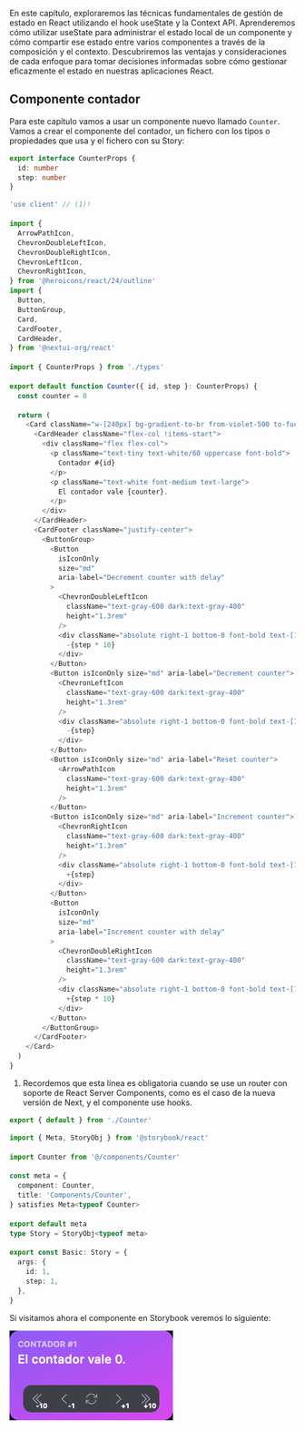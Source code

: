 En este capítulo, exploraremos las técnicas fundamentales de gestión de estado en React utilizando el hook useState y la Context API. Aprenderemos cómo utilizar useState para administrar el estado local de un componente y cómo compartir ese estado entre varios componentes a través de la composición y el contexto. Descubriremos las ventajas y consideraciones de cada enfoque para tomar decisiones informadas sobre cómo gestionar eficazmente el estado en nuestras aplicaciones React.

## Componente contador

Para este capítulo vamos a usar un componente nuevo llamado `Counter`. Vamos a crear el componente del contador, un fichero con los tipos o propiedades que usa y el fichero con su Story:

```ts title="src/components/Counter/types.ts"
export interface CounterProps {
  id: number
  step: number
}
```

```ts title="src/components/Counter/Counter.tsx"
'use client' // (1)!

import {
  ArrowPathIcon,
  ChevronDoubleLeftIcon,
  ChevronDoubleRightIcon,
  ChevronLeftIcon,
  ChevronRightIcon,
} from '@heroicons/react/24/outline'
import {
  Button,
  ButtonGroup,
  Card,
  CardFooter,
  CardHeader,
} from '@nextui-org/react'

import { CounterProps } from './types'

export default function Counter({ id, step }: CounterProps) {
  const counter = 0

  return (
    <Card className="w-[240px] bg-gradient-to-br from-violet-500 to-fuchsia-500">
      <CardHeader className="flex-col !items-start">
        <div className="flex flex-col">
          <p className="text-tiny text-white/60 uppercase font-bold">
            Contador #{id}
          </p>
          <p className="text-white font-medium text-large">
            El contador vale {counter}.
          </p>
        </div>
      </CardHeader>
      <CardFooter className="justify-center">
        <ButtonGroup>
          <Button
            isIconOnly
            size="md"
            aria-label="Decrement counter with delay"
          >
            <ChevronDoubleLeftIcon
              className="text-gray-600 dark:text-gray-400"
              height="1.3rem"
            />
            <div className="absolute right-1 bottom-0 font-bold text-[10px]">
              -{step * 10}
            </div>
          </Button>
          <Button isIconOnly size="md" aria-label="Decrement counter">
            <ChevronLeftIcon
              className="text-gray-600 dark:text-gray-400"
              height="1.3rem"
            />
            <div className="absolute right-1 bottom-0 font-bold text-[10px]">
              -{step}
            </div>
          </Button>
          <Button isIconOnly size="md" aria-label="Reset counter">
            <ArrowPathIcon
              className="text-gray-600 dark:text-gray-400"
              height="1.3rem"
            />
          </Button>
          <Button isIconOnly size="md" aria-label="Increment counter">
            <ChevronRightIcon
              className="text-gray-600 dark:text-gray-400"
              height="1.3rem"
            />
            <div className="absolute right-1 bottom-0 font-bold text-[10px]">
              +{step}
            </div>
          </Button>
          <Button
            isIconOnly
            size="md"
            aria-label="Increment counter with delay"
          >
            <ChevronDoubleRightIcon
              className="text-gray-600 dark:text-gray-400"
              height="1.3rem"
            />
            <div className="absolute right-1 bottom-0 font-bold text-[10px]">
              +{step * 10}
            </div>
          </Button>
        </ButtonGroup>
      </CardFooter>
    </Card>
  )
}
```

1. Recordemos que esta línea es obligatoria cuando se use un router con soporte de React Server Components, como es el caso de la nueva versión de Next, y el componente use hooks.

```ts title="src/components/Counter/index.ts"
export { default } from './Counter'
```


```ts title="src/stories/components/Counter.stories.ts"
import { Meta, StoryObj } from '@storybook/react'

import Counter from '@/components/Counter'

const meta = {
  component: Counter,
  title: 'Components/Counter',
} satisfies Meta<typeof Counter>

export default meta
type Story = StoryObj<typeof meta>

export const Basic: Story = {
  args: {
    id: 1,
    step: 1,
  },
}
```

Si visitamos ahora el componente en Storybook veremos lo siguiente:

![Alt text](images/contador.png)
